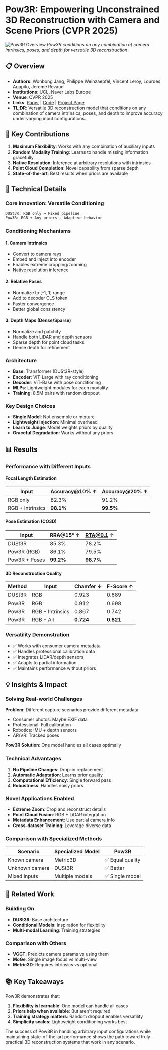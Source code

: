 # Pow3R: Empowering Unconstrained 3D Reconstruction with Camera and Scene Priors (CVPR 2025)

![Pow3R Overview](https://raw.githubusercontent.com/naver/pow3r/main/assets/overview.jpg)
*Pow3R conditions on any combination of camera intrinsics, poses, and depth for versatile 3D reconstruction*

## 📋 Overview
- **Authors**: Wonbong Jang, Philippe Weinzaepfel, Vincent Leroy, Lourdes Agapito, Jerome Revaud
- **Institutions**: UCL, Naver Labs Europe
- **Venue**: CVPR 2025
- **Links**: [Paper](https://arxiv.org/abs/2503.17316) | [Code](https://github.com/naver/pow3r) | [Project Page](https://pow3r.github.io/)
- **TL;DR**: Versatile 3D reconstruction model that conditions on any combination of camera intrinsics, poses, and depth to improve accuracy under varying input configurations.

## 🎯 Key Contributions

1. **Maximum Flexibility**: Works with any combination of auxiliary inputs
2. **Random Modality Training**: Learns to handle missing information gracefully
3. **Native Resolution**: Inference at arbitrary resolutions with intrinsics
4. **Point Cloud Completion**: Novel capability from sparse depth
5. **State-of-the-art**: Best results when priors are available

## 🔧 Technical Details

### Core Innovation: Versatile Conditioning
```
DUSt3R: RGB only → Fixed pipeline
Pow3R: RGB + Any priors → Adaptive behavior
```

### Conditioning Mechanisms

#### 1. Camera Intrinsics
- Convert to camera rays
- Embed and inject into encoder
- Enables extreme cropping/zooming
- Native resolution inference

#### 2. Relative Poses
- Normalize to [-1, 1] range
- Add to decoder CLS token
- Faster convergence
- Better global consistency

#### 3. Depth Maps (Dense/Sparse)
- Normalize and patchify
- Handle both LiDAR and depth sensors
- Sparse depth for point cloud tasks
- Dense depth for refinement

### Architecture
- **Base**: Transformer (DUSt3R-style)
- **Encoder**: ViT-Large with ray conditioning
- **Decoder**: ViT-Base with pose conditioning
- **MLPs**: Lightweight modules for each modality
- **Training**: 8.5M pairs with random dropout

### Key Design Choices
- **Single Model**: Not ensemble or mixture
- **Lightweight Injection**: Minimal overhead
- **Learn to Judge**: Model weights priors by quality
- **Graceful Degradation**: Works without any priors

## 📊 Results

### Performance with Different Inputs

#### Focal Length Estimation
| Input | Accuracy@10% ↑ | Accuracy@20% ↑ |
|-------|---------------|----------------|
| RGB only | 82.3% | 91.2% |
| RGB + Intrinsics | **98.1%** | **99.5%** |

#### Pose Estimation (CO3D)
| Input | RRA@15° ↑ | RTA@0.1 ↑ |
|-------|-----------|-----------|
| DUSt3R | 85.3% | 78.2% |
| Pow3R (RGB) | 86.1% | 79.5% |
| Pow3R + Poses | **99.2%** | **98.7%** |

#### 3D Reconstruction Quality
| Method | Input | Chamfer ↓ | F-Score ↑ |
|--------|-------|-----------|-----------|
| DUSt3R | RGB | 0.923 | 0.689 |
| Pow3R | RGB | 0.912 | 0.698 |
| Pow3R | RGB + Intrinsics | 0.867 | 0.742 |
| Pow3R | RGB + All | **0.724** | **0.821** |

### Versatility Demonstration
- ✅ Works with consumer camera metadata
- ✅ Handles professional calibration data
- ✅ Integrates LiDAR/depth sensors
- ✅ Adapts to partial information
- ✅ Maintains performance without priors

## 💡 Insights & Impact

### Solving Real-world Challenges

**Problem**: Different capture scenarios provide different metadata
- Consumer photos: Maybe EXIF data
- Professional: Full calibration
- Robotics: IMU + depth sensors
- AR/VR: Tracked poses

**Pow3R Solution**: One model handles all cases optimally

### Technical Advantages
1. **No Pipeline Changes**: Drop-in replacement
2. **Automatic Adaptation**: Learns prior quality
3. **Computational Efficiency**: Single forward pass
4. **Robustness**: Handles noisy priors

### Novel Applications Enabled
- **Extreme Zoom**: Crop and reconstruct details
- **Point Cloud Fusion**: RGB + LiDAR integration
- **Metadata Enhancement**: Use partial camera info
- **Cross-dataset Training**: Leverage diverse data

### Comparison with Specialized Methods
| Scenario | Specialized Model | Pow3R |
|----------|------------------|--------|
| Known camera | Metric3D | ✅ Equal quality |
| Unknown camera | DUSt3R | ✅ Better |
| Mixed inputs | Multiple models | ✅ Single model |

## 🔗 Related Work

### Building On
- **DUSt3R**: Base architecture
- **Conditional Models**: Inspiration for flexibility
- **Multi-modal Learning**: Training strategies

### Comparison with Others
- **VGGT**: Predicts camera params vs using them
- **MoGe**: Single image focus vs multi-view
- **Metric3D**: Requires intrinsics vs optional

## 📚 Key Takeaways

Pow3R demonstrates that:
1. **Flexibility is learnable**: One model can handle all cases
2. **Priors help when available**: But aren't required
3. **Training strategy matters**: Random dropout enables versatility
4. **Simplicity scales**: Lightweight conditioning works best

The success of Pow3R in handling arbitrary input configurations while maintaining state-of-the-art performance shows the path toward truly practical 3D reconstruction systems that work in any scenario.